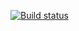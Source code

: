[![Build status](https://ci.appveyor.com/api/projects/status/4l4thwsnwhyj9hf8?svg=true)](https://ci.appveyor.com/project/VSmirnovaV/pattern)
